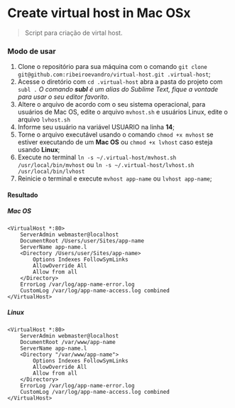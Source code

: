 # Create virtual host in Mac OSx

> Script para criação de virtal host.

### Modo de usar

1. Clone o repositório para sua máquina com o comando `git clone git@github.com:ribeiroevandro/virtual-host.git .virtual-host`;
2. Acesse o diretório com `cd .virtual-host` abra a pasta do projeto com `subl .` _O comando **subl** é um alias do Sublime Text, fique a vontade para usar o seu editor favorito_.
3. Altere o arquivo de acordo com o seu sistema operacional, para usuários de Mac OS, edite o arquivo `mvhost.sh` e usuários Linux, edite o arquivo `lvhost.sh`
4. Informe seu usuário na variável USUARIO na linha **14**;
5. Torne o arquivo executável usando o comando `chmod +x mvhost` se estiver executando de um **Mac OS** ou `chmod +x lvhost` caso esteja usando **Linux**;
6. Execute no terminal `ln -s ~/.virtual-host/mvhost.sh /usr/local/bin/mvhost` ou `ln -s ~/.virtual-host/lvhost.sh /usr/local/bin/lvhost`
7. Reinicie o terminal e execute `mvhost app-name` ou `lvhost app-name`;
 
#### Resultado

##### Mac OS
```
<VirtualHost *:80>
    ServerAdmin webmaster@localhost
    DocumentRoot /Users/user/Sites/app-name
    ServerName app-name.l
    <Directory /Users/user/Sites/app-name>
        Options Indexes FollowSymLinks
        AllowOverride All
        Allow from all
    </Directory>
    ErrorLog /var/log/app-name-error.log
    CustomLog /var/log/app-name-access.log combined
</VirtualHost>
```

##### Linux
```
<VirtualHost *:80>
	ServerAdmin webmaster@localhost
	DocumentRoot /var/www/app-name
	ServerName app-name.l
	<Directory "/var/www/app-name">
		Options Indexes FollowSymLinks
		AllowOverride All
		Allow from all
	</Directory>
	ErrorLog /var/log/app-name-error.log
	CustomLog /var/log/app-name-access.log combined
</VirtualHost>
```